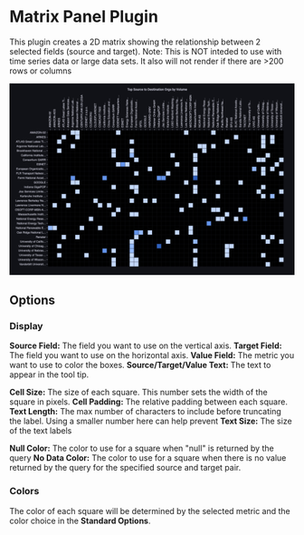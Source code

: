 # Matrix Panel Plugin

This plugin creates a 2D matrix showing the relationship between 2 selected fields (source and target).
Note: This is NOT inteded to use with time series data or large data sets.  It also will not render if there are >200 rows or columns

![](https://github.com/esnet/esnet-matrix-panel/blob/master/src/img/matrix-plugin.png?raw=true)

## Options
### Display
**Source Field:** The field you want to use on the vertical axis.
**Target Field:** The field you want to use on the horizontal axis.
**Value Field:** The metric you want to use to color the boxes.
**Source/Target/Value Text:** The text to appear in the tool tip.

**Cell Size:** The size of each square. This number sets the width of the square in pixels.
**Cell Padding:** The relative padding between each square.
**Text Length:** The max number of characters to include before truncating the label.  Using a smaller number here can help prevent 
**Text Size:** The size of the text labels

**Null Color:** The color to use for a square when "null" is returned by the query
**No Data Color:** The color to use for a square when there is no value returned by the query for the specified source and target pair.

### Colors
The color of each square will be determined by the selected metric and the color choice in the **Standard Options**.






